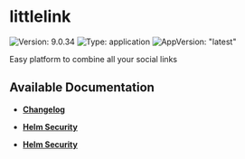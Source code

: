 # littlelink

![Version: 9.0.34](https://img.shields.io/badge/Version-9.0.34-informational?style=flat-square) ![Type: application](https://img.shields.io/badge/Type-application-informational?style=flat-square) ![AppVersion: "latest"](https://img.shields.io/badge/AppVersion-"latest"-informational?style=flat-square)

Easy platform to combine all your social links

## Available Documentation

- [**Changelog**](CHANGELOG)

- [**Helm Security**](container-security)

- [**Helm Security**](helm-security)

